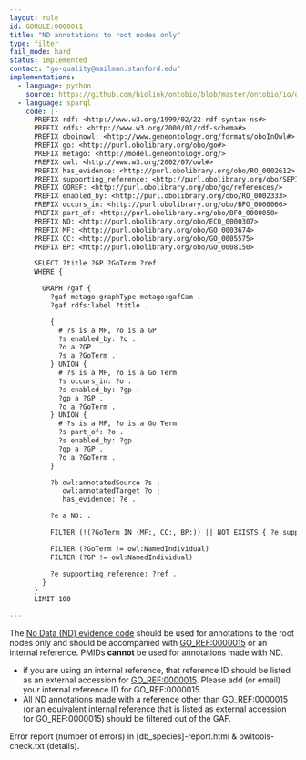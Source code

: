 ```yaml
---
layout: rule
id: GORULE:0000011
title: "ND annotations to root nodes only"
type: filter
fail_mode: hard
status: implemented
contact: "go-quality@mailman.stanford.edu"
implementations:
  - language: python
    source: https://github.com/biolink/ontobio/blob/master/ontobio/io/qc.py
  - language: sparql
    code: |-
      PREFIX rdf: <http://www.w3.org/1999/02/22-rdf-syntax-ns#>
      PREFIX rdfs: <http://www.w3.org/2000/01/rdf-schema#>
      PREFIX oboinowl: <http://www.geneontology.org/formats/oboInOwl#>
      PREFIX go: <http://purl.obolibrary.org/obo/go#>
      PREFIX metago: <http://model.geneontology.org/>
      PREFIX owl: <http://www.w3.org/2002/07/owl#>
      PREFIX has_evidence: <http://purl.obolibrary.org/obo/RO_0002612>
      PREFIX supporting_reference: <http://purl.obolibrary.org/obo/SEPIO_0000124>
      PREFIX GOREF: <http://purl.obolibrary.org/obo/go/references/>
      PREFIX enabled_by: <http://purl.obolibrary.org/obo/RO_0002333>
      PREFIX occurs_in: <http://purl.obolibrary.org/obo/BFO_0000066>
      PREFIX part_of: <http://purl.obolibrary.org/obo/BFO_0000050>
      PREFIX ND: <http://purl.obolibrary.org/obo/ECO_0000307>
      PREFIX MF: <http://purl.obolibrary.org/obo/GO_0003674>
      PREFIX CC: <http://purl.obolibrary.org/obo/GO_0005575>
      PREFIX BP: <http://purl.obolibrary.org/obo/GO_0008150>

      SELECT ?title ?GP ?GoTerm ?ref
      WHERE {

        GRAPH ?gaf {
          ?gaf metago:graphType metago:gafCam .
          ?gaf rdfs:label ?title .

          {
            # ?s is a MF, ?o is a GP
            ?s enabled_by: ?o .
            ?o a ?GP .
            ?s a ?GoTerm .
          } UNION {
            # ?s is a MF, ?o is a Go Term
            ?s occurs_in: ?o .
            ?s enabled_by: ?gp .
            ?gp a ?GP .
            ?o a ?GoTerm .
          } UNION {
            # ?s is a MF, ?o is a Go Term
            ?s part_of: ?o .
            ?s enabled_by: ?gp .
            ?gp a ?GP .
            ?o a ?GoTerm .
          }

          ?b owl:annotatedSource ?s ;
             owl:annotatedTarget ?o ;
             has_evidence: ?e .

          ?e a ND: .

          FILTER (!(?GoTerm IN (MF:, CC:, BP:)) || NOT EXISTS { ?e supporting_reference: GOREF:0000015 . })

          FILTER (?GoTerm != owl:NamedIndividual)
          FILTER (?GP != owl:NamedIndividual)

          ?e supporting_reference: ?ref .
        }
      }
      LIMIT 100

---
```

The [No Data (ND) evidence
code](http://www.geneontology.org/GO.evidence.shtml#nd) should be used
for annotations to the root nodes only and should be accompanied with
[GO\_REF:0000015](http://www.geneontology.org/cgi-bin/references.cgi#GO_REF:0000015)
or an internal reference. PMIDs **cannot** be used for annotations made
with ND.

-   if you are using an internal reference, that reference ID should be
    listed as an external accession for
    [GO\_REF:0000015](http://www.geneontology.org/cgi-bin/references.cgi#GO_REF:0000015).
    Please add (or email) your internal reference ID for
    GO\_REF:0000015.
-   All ND annotations made with a reference other than GO\_REF:0000015
    (or an equivalent internal reference that is listed as external
    accession for GO\_REF:0000015) should be filtered out of the GAF.

Error report (number of errors) in [db_species]-report.html & owltools-check.txt (details).
